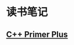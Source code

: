 # 读书笔记

## [C++ Primer Plus](https://github.com/15zhazhahe/reading-notes/tree/master/CPP-Primer-Plus)